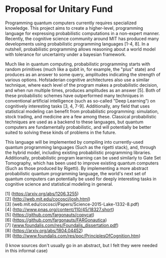 # Proposal for Unitary Fund

Programming quantum computers currently requires specialized knowledge.
This project aims to create a higher-level, programming language for expressing probabilistic computations in a non-expert manner.
Recently, the cognitive science community around MIT has produced many developments using probabilistic programming languages [1-4, 8].
In a nutshell, probabilistic programming allows reasoning about a world model with tolerance for uncertainty under a bayesian framework.
  
Much like in quantum computing, probabilistic programming starts with random primitives (much like a qubit in, for example, the "plus" state) and produces as an answer to some query, amplitudes indicating the strength of various options.
Hofstaderian cognitive architectures also use a similar technique, where each level of the program makes a probabilistic decision, and when run multiple times, produces amplitudes as an answer [5].
Both of these probabilistic schemes have outperformed many techniques in conventional artificial intelligence (such as so-called "Deep Learning") on cognitively interesting tasks [3, 4, 7-9].
Additionally, any field that uses statistical modeling can benefit from probabilistic programming: simulation, stock trading, and medicine are a few among these.
Classical probabilistic techniques are used as a backend to these languages, but quantum computers are fundamentally probabilistic, and will potentially be better suited to solving these kinds of problems in the future.  

This language will be implemented by compiling into currently-used quantum programming languages (Such as the rigetti stack), and, through the hybrid model, including existing probabilistic programming libraries.
Additionally, probabilistic program learning can be used similarly to Gate Set Tomography, which has been used to improve existing quantum computers (Such as those produced by Rigetti). 
By implementing a more abstract probabilistic quantum programming language, the world's next set of quantum computers can potentially be used for deeply interesting tasks in cognitive science and statistical modeling in general.

[1] (https://arxiv.org/abs/1206.3255)  
[2] (http://web.mit.edu/cocosci/josh.html)  
[3] (web.mit.edu/cocosci/Papers/Science-2015-Lake-1332-8.pdf)  
[4] (http://www.pnas.org/content/110/45/18327.short)  
[5] (https://github.com/fargonauts/copycat)  
[6] (https://github.com/fargonauts/FARGonautica)  
[7] (www.foundalis.com/res/Foundalis_dissertation.pdf)  
[8] (https://arxiv.org/abs/1804.04452)  
[9] (http://www.foundalis.com/res/poc/PrinciplesOfCognition.htm)  

(I know sources don't usually go in an abstract, but I felt they were needed in this informal case)
